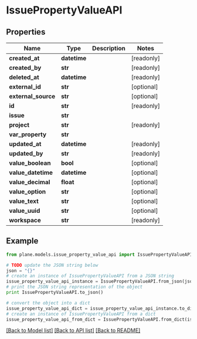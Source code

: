 # IssuePropertyValueAPI


## Properties
Name | Type | Description | Notes
------------ | ------------- | ------------- | -------------
**created_at** | **datetime** |  | [readonly] 
**created_by** | **str** |  | [readonly] 
**deleted_at** | **datetime** |  | [readonly] 
**external_id** | **str** |  | [optional] 
**external_source** | **str** |  | [optional] 
**id** | **str** |  | [readonly] 
**issue** | **str** |  | 
**project** | **str** |  | [readonly] 
**var_property** | **str** |  | 
**updated_at** | **datetime** |  | [readonly] 
**updated_by** | **str** |  | [readonly] 
**value_boolean** | **bool** |  | [optional] 
**value_datetime** | **datetime** |  | [optional] 
**value_decimal** | **float** |  | [optional] 
**value_option** | **str** |  | [optional] 
**value_text** | **str** |  | [optional] 
**value_uuid** | **str** |  | [optional] 
**workspace** | **str** |  | [readonly] 

## Example

```python
from plane.models.issue_property_value_api import IssuePropertyValueAPI

# TODO update the JSON string below
json = "{}"
# create an instance of IssuePropertyValueAPI from a JSON string
issue_property_value_api_instance = IssuePropertyValueAPI.from_json(json)
# print the JSON string representation of the object
print IssuePropertyValueAPI.to_json()

# convert the object into a dict
issue_property_value_api_dict = issue_property_value_api_instance.to_dict()
# create an instance of IssuePropertyValueAPI from a dict
issue_property_value_api_from_dict = IssuePropertyValueAPI.from_dict(issue_property_value_api_dict)
```
[[Back to Model list]](../README.md#documentation-for-models) [[Back to API list]](../README.md#documentation-for-api-endpoints) [[Back to README]](../README.md)


